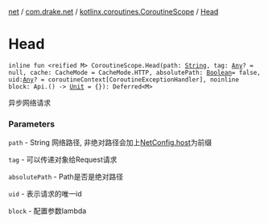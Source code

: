 [net](../../index.md) / [com.drake.net](../index.md) / [kotlinx.coroutines.CoroutineScope](index.md) / [Head](./-head.md)

# Head

`inline fun <reified M> CoroutineScope.Head(path: `[`String`](https://kotlinlang.org/api/latest/jvm/stdlib/kotlin/-string/index.html)`, tag: `[`Any`](https://kotlinlang.org/api/latest/jvm/stdlib/kotlin/-any/index.html)`? = null, cache: CacheMode = CacheMode.HTTP, absolutePath: `[`Boolean`](https://kotlinlang.org/api/latest/jvm/stdlib/kotlin/-boolean/index.html)` = false, uid: `[`Any`](https://kotlinlang.org/api/latest/jvm/stdlib/kotlin/-any/index.html)`? = coroutineContext[CoroutineExceptionHandler], noinline block: Api.() -> `[`Unit`](https://kotlinlang.org/api/latest/jvm/stdlib/kotlin/-unit/index.html)` = {}): Deferred<M>`

异步网络请求

### Parameters

`path` - String 网络路径, 非绝对路径会加上[NetConfig.host](../-net-config/host.md)为前缀

`tag` - 可以传递对象给Request请求

`absolutePath` - Path是否是绝对路径

`uid` - 表示请求的唯一id

`block` - 配置参数lambda